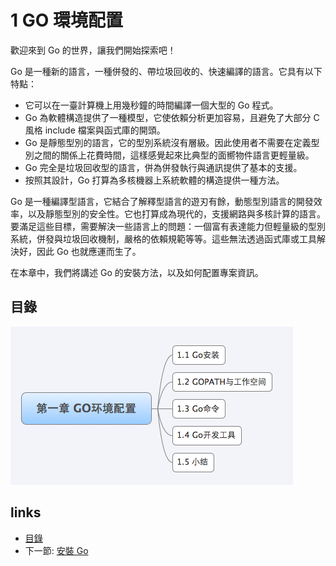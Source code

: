# 1 GO 環境配置

歡迎來到 Go 的世界，讓我們開始探索吧！

Go 是一種新的語言，一種併發的、帶垃圾回收的、快速編譯的語言。它具有以下特點：

- 它可以在一臺計算機上用幾秒鐘的時間編譯一個大型的 Go 程式。
- Go 為軟體構造提供了一種模型，它使依賴分析更加容易，且避免了大部分 C 風格 include 檔案與函式庫的開頭。
- Go 是靜態型別的語言，它的型別系統沒有層級。因此使用者不需要在定義型別之間的關係上花費時間，這樣感覺起來比典型的面嚮物件語言更輕量級。
- Go 完全是垃圾回收型的語言，併為併發執行與通訊提供了基本的支援。
- 按照其設計，Go 打算為多核機器上系統軟體的構造提供一種方法。

Go 是一種編譯型語言，它結合了解釋型語言的遊刃有餘，動態型別語言的開發效率，以及靜態型別的安全性。它也打算成為現代的，支援網路與多核計算的語言。要滿足這些目標，需要解決一些語言上的問題：一個富有表達能力但輕量級的型別系統，併發與垃圾回收機制，嚴格的依賴規範等等。這些無法透過函式庫或工具解決好，因此 Go 也就應運而生了。

在本章中，我們將講述 Go 的安裝方法，以及如何配置專案資訊。

## 目錄

![](images/navi1.png)

## links
  * [目錄](<preface.md>)
  * 下一節: [安裝 Go](<01.1.md>)

